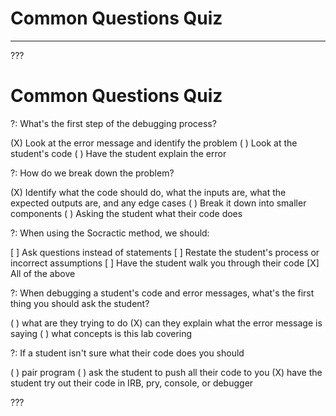# Common Questions Quiz
---

???

# Common Questions Quiz

?: What's the first step of the debugging process?

(X) Look at the error message and identify the problem
( ) Look at the student's code
( ) Have the student explain the error

?: How do we break down the problem? 

(X) Identify what the code should do, what the inputs are, what the expected outputs are, and any edge cases
( ) Break it down into smaller components
( ) Asking the student what their code does
 
?: When using the Socractic method, we should:

[ ] Ask questions instead of statements
[ ] Restate the student's process or incorrect assumptions
[ ] Have the student walk you through their code
[X] All of the above

?: When debugging a student's code and error messages, what's the first thing you should ask the student?

( ) what are they trying to do
(X) can they explain what the error message is saying
( ) what concepts is this lab covering

?: If a student isn't sure what their code does you should

( ) pair program
( ) ask the student to push all their code to you
(X) have the student try out their code in IRB, pry, console, or debugger

???
